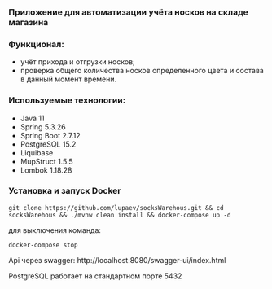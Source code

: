 ### Приложение для автоматизации учёта носков на складе магазина
### Функционал:
- учёт прихода и отгрузки носков;
- проверка общего количества носков определенного цвета и состава в данный момент времени.

### Используемые технологии:
- Java 11
- Spring 5.3.26
- Spring Boot 2.7.12
- PostgreSQL 15.2
- Liquibase
- MupStruct 1.5.5
- Lombok 1.18.28

### Установка и запуск Docker 

``git clone https://github.com/lupaev/socksWarehous.git && cd socksWarehous && ./mvnw clean install && docker-compose up -d``

для выключения команда:

``docker-compose stop``






Api через swagger: http://localhost:8080/swagger-ui/index.html

PostgreSQL работает на стандартном порте 5432
